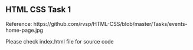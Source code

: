 <h2>HTML CSS Task 1</h2>
<p>Reference: https://github.com/rvsp/HTML-CSS/blob/master/Tasks/events-home-page.jpg</p>
<p>Please check index.html file for source code</p>
